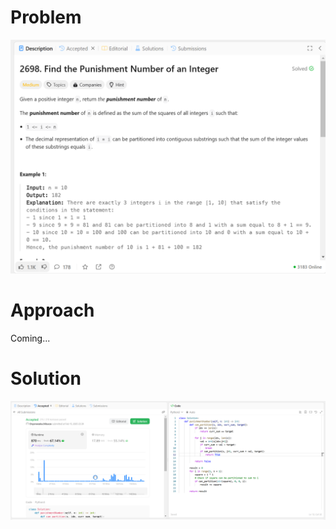 # Problem
![Problem Description](https://github.com/praiseorji4/leetcode-daily/blob/main/solutions/2025-02/day15/images/problem.png?raw=true)

# Approach
Coming...
# Solution
![Submission Results](https://github.com/praiseorji4/leetcode-daily/blob/main/solutions/2025-02/day15/images/submission.png?raw=true)